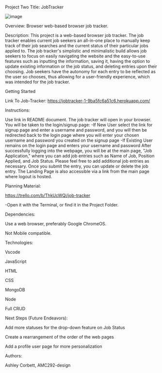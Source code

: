 Project Two Title: JobTracker

![image](https://github.com/user-attachments/assets/06c36a2f-fd9a-4971-9e33-c50aaea7e70c)


Overview: Browser web-based browser job tracker.

Description: This project is a web-based browser job tracker. The job tracker enables current job seekers an all-in-one place to manually keep track of their job searches and the current status of their particular jobs applied to. The job tracker's simplistic and minimalistic build allows job seekers to focus on easily navigating the website and the easy-to-use features such as inputting the information, saving it, having the option to update existing information or the job status, and deleting entries upon their choosing. Job seekers have the autonomy for each entry to be reflected as the user so chooses, thus allowing for a user-friendly experience, which was intended for the job tracker.

Getting Started

Link To Job-Tracker: https://jobtracker-1-9ba5fc6a51c6.herokuapp.com/

Instructions:

Use link in README document. The job tracker will open in your browser. You will be taken to the login/signup page: -If New User select the link for signup page and enter a username and password, and you will then be redirected back to the login page where you will enter your chosen username and password you created on the signup page -If Existing User remains on the login page and enters your username and password After successfully logging into the webpage, you will be at the main page, "Job Application," where you can add job entries such as Name of Job, Position Applied, and Job Status. Please feel free to add additional job entries as necessary. Once you submit the entry, you can update or delete the job entry. The Landing Page is also accessible via a link from the main page where logout is hosted.

Planning Material:

https://trello.com/b/ThkUcWQi/job-tracker

-Open it with the Terminal, or find it in the Project Folder.

Dependencies:

Use a web browser, preferably Google ChromeOS.

Not Mobile compatible.

Technologies:

Vscode

JavaScript

HTML

CSS

MongoDB

Node

Full CRUD

Next Steps (Future Endeavors):

Add more statuses for the drop-down feature on Job Status

Create a rearrangement of the order of the web pages

Add a profile user page for more personalization

Authors:

Ashley Corbett, AMC292-design
